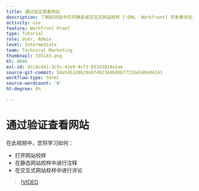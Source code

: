 ```yaml
---
title: 通过验证查看网站
description: 了解如何在中打开静态或交互式网站校样 [!DNL  Workfront] 并发表评论。
activity: use
feature: Workfront Proof
type: Tutorial
role: User, Admin
level: Intermediate
team: Technical Marketing
thumbnail: 335143.png
kt: 8846
exl-id: dcc8c441-3c5c-41e9-8cf2-031d3814a1ae
source-git-commit: 58a545120b29a5f492344b89b77235e548e94241
workflow-type: tm+mt
source-wordcount: '0'
ht-degree: 0%

---
```


# 通过验证查看网站

在此视频中，您将学习如何：

* 打开网站校样
* 在静态网站校样中进行注释
* 在交互式网站校样中进行评论

>[!VIDEO](https://video.tv.adobe.com/v/335143/?quality=12)

<!--
## Learn more
* Review an interactive proof
* Review a static proof
-->
